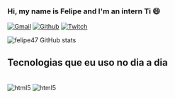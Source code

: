 ### Hi, my name is Felipe and I'm an intern Ti 😄

[![Gmail](https://img.shields.io/badge/Gmail-D14836?style=for-the-badge&logo=gmail&logoColor=white)](https://mail.google.com)
[![Github](https://img.shields.io/badge/GitHub-100000?style=for-the-badge&logo=github&logoColor=white)](https://github.com/felip47)
[![Twitch](https://img.shields.io/badge/Twitch-9146FF?style=for-the-badge&logo=twitch&logoColor=white)](https://www.twitch.tv/chapelinsz)

![felipe47 GitHub stats](https://github-readme-stats.vercel.app/api?username=felipe47&show_icons=true&theme=dracula)

## Tecnologias que eu uso no dia a dia 

<div style="display: inline_block"><br/>
 <img align="center" alt="html5" src="https://img.shields.io/badge/HTML5-E34F26?style=for-the-badge&logo=html5&logoColor=white" />
 <img align="center" alt="html5" src="https://img.shields.io/badge/C%2B%2B-00599C?style=for-the-badge&logo=c%2B%2B&logoColor=white" />
</div>
